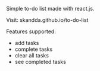 Simple to-do list made with react.js.

Visit: skandda.github.io/to-do-list

Features supported:
- add tasks
- complete tasks
- clear all tasks
- see completed tasks
